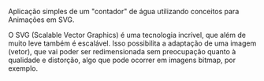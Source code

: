 Aplicação simples de um "contador" de água utilizando conceitos para Animações em SVG.

 O SVG (Scalable Vector Graphics) é uma tecnologia incrível, que além de muito leve também é escalável. 
 Isso possibilita a adaptação de uma imagem (vetor), que vai poder ser redimensionada sem preocupação quanto à qualidade e distorção, 
 algo que pode ocorrer em imagens bitmap, por exemplo.
